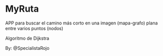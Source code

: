 # MyRuta

APP para buscar el camino más corto en una imagen (mapa-grafo) 
plana entre varios puntos (nodos)

Algoritmo de Dijkstra

By: @SpecialistaRojo
